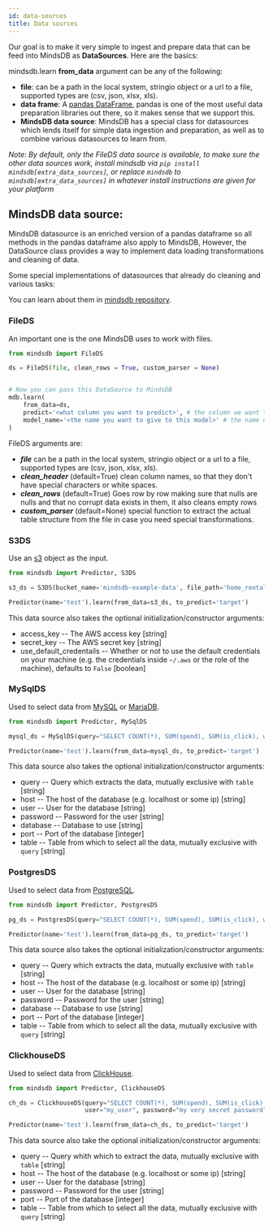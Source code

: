 ```yaml
---
id: data-sources
title: Data sources
---
```

Our goal is to make it very simple to ingest and prepare data that can be feed into MindsDB as **DataSources**. Here are the basics:

mindsdb.learn **from_data** argument can be any of the following:
 
 * **file**: can be a path in the local system, stringio object or a url to a file, supported types are (csv, json, xlsx, xls).
 * **data frame**: A [pandas DataFrame](), pandas is one of the most useful data preparation libraries out there, so it makes sense that we support this.
 * **MindsDB data source**: MindsDB has a special class for datasources which lends itself for simple data ingestion and preparation, as well as to combine various datasources to learn from.

*Note: By default, only the FileDS data source is available, to make sure the other data sources work, install mindsdb via `pip install mindsdb[extra_data_sources]`, or replace `mindsdb` to `mindsdb[extra_data_sources]` in whatever install instructions are given for your platform*

## MindsDB data source:

MindsDB datasource is an enriched version of a pandas dataframe so all methods in the pandas dataframe also apply to MindsDB,
However, the DataSource class provides a way to implement data loading transformations and cleaning of data.

Some special implementations of datasources that already do cleaning and various tasks:

You can learn about them in [mindsdb repository](https://github.com/mindsdb/mindsdb/tree/master/mindsdb/libs/data_sources).

### FileDS

An important one is the one MindsDB uses to work with files.

```python
from mindsdb import FileDS

ds = FileDS(file, clean_rows = True, custom_parser = None)


# Now you can pass this DataSource to MindsDB
mdb.learn(
    from_data=ds,
    predict='<what column you want to predict>', # the column we want to learn to predict given all the data in the file
    model_name='<the name you want to give to this model>' # the name of this model
)

```
FileDS arguments are:

* ***file*** can be a path in the local system, stringio object or a url to a file, supported types are (csv, json, xlsx, xls).
* ***clean_header*** (default=True) clean column names, so that they don't have special characters or white spaces.
* ***clean_rows*** (default=True) Goes row by row making sure that nulls are nulls and that no corrupt data exists in them, it also cleans empty rows
* ***custom_parser*** (default=None) special function to extract the actual table structure from the file in case you need special transformations.


### S3DS

Use an [s3](https://aws.amazon.com/s3/) object as the input.

```python
from mindsdb import Predictor, S3DS

s3_ds = S3DS(bucket_name='mindsdb-example-data', file_path='home_rentals.csv')`

Predictor(name='test').learn(from_data=s3_ds, to_predict='target')
```

This data source also takes the optional initialization/constructor arguments:

* access_key -- The AWS access key [string]
* secret_key -- The AWS secret key [string]
* use_default_credentails -- Whether or not to use the default credentials on your machine (e.g. the credentials inside `~/.aws` or the role of the machine), defaults to `False` [boolean]


### MySqlDS

Used to select data from [MySQL](https://www.mysql.com/) or [MariaDB](https://mariadb.org/).

```python
from mindsdb import Predictor, MySqlDS

mysql_ds = MySqlDS(query="SELECT COUNT(*), SUM(spend), SUM(is_click), website FROM advertising_data", user="my_user", password="my very secret password", database="main_db", table='advertising_data', port=3306)

Predictor(name='test').learn(from_data=mysql_ds, to_predict='target')
```

This data source also takes the optional initialization/constructor arguments:

* query -- Query which extracts the data, mutually exclusive with `table` [string]
* host -- The host of the database (e.g. localhost or some ip) [string]
* user -- User for the database [string]
* password -- Password for the user [string]
* database -- Database to use [string]
* port -- Port of the database [integer]
* table -- Table from which to select all the data, mutually exclusive with `query` [string]

### PostgresDS

Used to select data from [PostgreSQL](https://www.postgresql.org/).

```python
from mindsdb import Predictor, PostgresDS

pg_ds = PostgresDS(query="SELECT COUNT(*), SUM(spend), SUM(is_click), website FROM advertising_data", user="my_user", password="my very secret password", database="main_db")

Predictor(name='test').learn(from_data=pg_ds, to_predict='target')
```

This data source also takes the optional initialization/constructor arguments:

* query -- Query which extracts the data, mutually exclusive with `table` [string]
* host -- The host of the database (e.g. localhost or some ip) [string]
* user -- User for the database [string]
* password -- Password for the user [string]
* database -- Database to use [string]
* port -- Port of the database [integer]
* table -- Table from which to select all the data, mutually exclusive with `query` [string]


### ClickhouseDS

Used to select data from [ClickHouse](https://clickhouse.tech/).

```python
from mindsdb import Predictor, ClickhouseDS

ch_ds = ClickhouseDS(query="SELECT COUNT(*), SUM(spend), SUM(is_click), website FROM default.advertising_data",
                     user="my_user", password="my very secret password")

Predictor(name='test').learn(from_data=ch_ds, to_predict='target')
```

This data source also take the optional initialization/constructor arguments:

* query -- Query whith which to extract the data, mutually exclusive with `table` [string]
* host -- The host of the database (e.g. localhost or some ip) [string]
* user -- User for the database [string]
* password -- Password for the user [string]
* port -- Port of the database [integer]
* table -- Table from which to select all the data, mutually exclusive with `query` [string]
